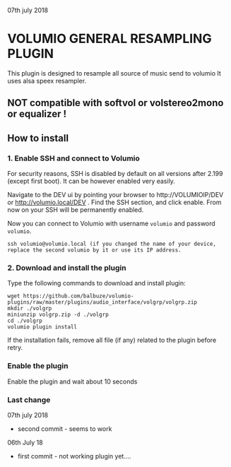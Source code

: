 07th july 2018
#	VOLUMIO GENERAL RESAMPLING PLUGIN


This plugin is designed to resample all source of music send to volumio
It uses alsa speex resampler.

## NOT compatible with softvol or volstereo2mono or equalizer !



## How to install

### 1. Enable SSH and connect to Volumio

For security reasons, SSH is disabled by default on all versions after 2.199 (except first boot). It can be however enabled very easily.

Navigate to the DEV ui by pointing your browser to http://VOLUMIOIP/DEV or http://volumio.local/DEV . Find the SSH section, and click enable. From now on your SSH will be permanently enabled.

Now you can connect to Volumio with username `volumio` and password `volumio`.

```
ssh volumio@volumio.local (if you changed the name of your device, replace the second volumio by it or use its IP address.
```

### 2. Download and install the plugin

Type the following commands to download and install plugin:

```
wget https://github.com/balbuze/volumio-plugins/raw/master/plugins/audio_interface/volgrp/volgrp.zip
mkdir ./volgrp
miniunzip volgrp.zip -d ./volgrp
cd ./volgrp
volumio plugin install
```
If the installation fails, remove all file (if any) related to the plugin before retry.

### Enable the plugin

Enable the plugin and wait about 10 seconds

### Last change

07th july 2018
- second commit - seems to work

06th July 18
- first commit - not working plugin yet....
